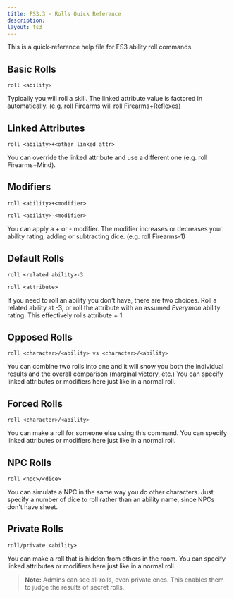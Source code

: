 ```yaml
---
title: FS3.3 - Rolls Quick Reference
description:
layout: fs3
---
```


This is a quick-reference help file for FS3 ability roll commands.

## Basic Rolls

`roll <ability>`

Typically you will roll a skill.  The linked attribute value is factored in automatically.  (e.g. roll Firearms will roll Firearms+Reflexes)

## Linked Attributes

`roll <ability>+<other linked attr>`

You can override the linked attribute and use a different one (e.g. roll Firearms+Mind).

## Modifiers

`roll <ability>+<modifier>`

`roll <ability>-<modifier>`

You can apply a + or - modifier.  The modifier increases or decreases your ability rating, adding or subtracting dice.  (e.g. roll Firearms-1)

## Default Rolls

`roll <related ability>-3`

`roll <attribute>`

If you need to roll an ability you don't have, there are two choices.  Roll a related ability at -3, or roll the attribute with an assumed *Everyman* ability rating.  This effectively rolls attribute + 1.

## Opposed Rolls

`roll <character>/<ability> vs <character>/<ability>`

You can combine two rolls into one and it will show you both the individual results and the overall comparison (marginal victory, etc.)  You can specify linked attributes or modifiers here just like in a normal roll.

## Forced Rolls

`roll <character>/<ability>`

You can make a roll for someone else using this command.  You can specify linked attributes or modifiers here just like in a normal roll.

## NPC Rolls

`roll <npc>/<dice>`

You can simulate a NPC in the same way you do other characters.  Just specify a number of dice to roll rather than an ability name, since NPCs don't have sheet.

## Private Rolls

`roll/private <ability>`

You can make a roll that is hidden from others in the room.   You can specify linked attributes or modifiers here just like in a normal roll.

> <i class="fa fa-exclamation-triangle"></i> **Note:** Admins can see all rolls, even private ones.  This enables them to judge the results of secret rolls.




